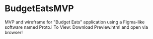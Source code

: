 # BudgetEatsMVP
MVP and wireframe for "Budget Eats" application using a Figma-like software named Proto.i
To View: Download Preview.html and open via browser!

